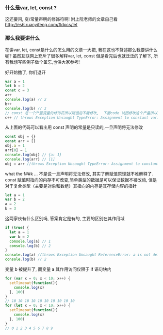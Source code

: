 ### 什么是var, let, const ?
这还要问,  变/常量声明的修饰符啊!
附上阮老师的文章自己看
http://es6.ruanyifeng.com/#docs/let

### 那么我要讲什么
在讲var, let, const是什么的怎么用的文章一大把, 我在这也不赘述那么我要讲什么呢?
虽然互联网上充斥了很多解释var, let, const 但是看完后也就泛泛的了解下, 所有我想写些例子做个备忘,也供大家参考!

好开始撸了, 你们退开


```javascript
var a = 1
let b = 2
const c = 3
a++
console.log(a) // 2
b++
console.log(b) // 3
// const 是一个产量变量的修饰符所以赋值后不能修改,  下面code 试图修改这个产量所以抛出异常
c++ // throws Exception Uncaught TypeError: Assignment to constant variable.
```
从上面的代码可以看出用 const 声明的常量是只读的,一旦声明将无法修改

```javascript
const obj = {}
const arr = []
obj.a = 1
arr[0] = 1
console.log(obj) // {a: 1}
console.log(arr) // [1]
obj = arr //throws Exception Uncaught TypeError: Assignment to constant variable.
```
what the f##k ...
不是说一旦声明将无法修改, 其实了解赋值原理就不难解释了.
const 赋值时指向的内存不可改变,简单类型的数据是可以保证数据不被改动, 但是对于复合类型（主要是对象和数组）其指向的内存是其存储内容的指针

```javascript
let a = 1
var b = 2
a = 2
b = 3
```
这两家伙有什么区别吗, 答案肯定是有的, 主要的区别在其作用域

```javascript
if (true) {
  let a = 1
  var b = 2
  console.log(a) // 1
  console.log(b) // 2
}
console.log(a) //throws Exception Uncaught ReferenceError: a is not defined
console.log(b) // 2
```

变量 b 被提升了, 而变量 a 其作用访问仅限于 if 语句块内

```javascript
for (var x = 0; x < 10; x++) {
  setTimeout(function(){
    console.log(x)
  }, 100)
}
// 10 10 10 10 10 10 10 10 10 10
for (let x = 0; x < 10; x++) {
  setTimeout(function(){
    console.log(x)
  }, 100)
}
// 0 1 2 3 4 5 6 7 8 9
```
